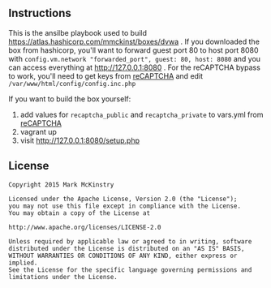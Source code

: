 Instructions
---

This is the ansilbe playbook used to build
https://atlas.hashicorp.com/mmckinst/boxes/dvwa . If you downloaded the box from
hashicorp, you'll want to forward guest port 80 to host port 8080 with
`config.vm.network "forwarded_port", guest: 80, host: 8080` and you can access
everything at http://127.0.0.1:8080 . For the reCAPTCHA bypass to work, you'll
need to get keys from [reCAPTCHA](https://www.google.com/recaptcha/admin/create)
and edit `/var/www/html/config/config.inc.php`

If you want to build the box yourself:

1. add values for `recaptcha_public` and `recaptcha_private` to vars.yml from [reCAPTCHA](https://www.google.com/recaptcha/admin/create)
2. vagrant up
3. visit http://127.0.0.1:8080/setup.php

License
---
```
Copyright 2015 Mark McKinstry

Licensed under the Apache License, Version 2.0 (the "License");
you may not use this file except in compliance with the License.
You may obtain a copy of the License at

http://www.apache.org/licenses/LICENSE-2.0

Unless required by applicable law or agreed to in writing, software
distributed under the License is distributed on an "AS IS" BASIS,
WITHOUT WARRANTIES OR CONDITIONS OF ANY KIND, either express or implied.
See the License for the specific language governing permissions and
limitations under the License.
```
